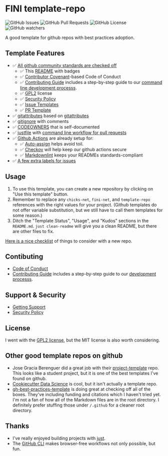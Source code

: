# FINI template-repo

![GitHub Issues](https://img.shields.io/github/issues/fini-net/template-repo)
![GitHub Pull Requests](https://img.shields.io/github/issues-pr/fini-net/template-repo)
![GitHub License](https://img.shields.io/github/license/fini-net/template-repo)
![GitHub watchers](https://img.shields.io/github/watchers/fini-net/template-repo)

A good template for github repos with best practices adoption.

## Template Features

- ✅ [All github community standards are checked off](https://github.com/fini-net/template-repo/community)
  - ✅ This [README](README) with badges
  - ✅ [Contributor Covenant](https://www.contributor-covenant.org)-based Code of Conduct
  - ✅ [Contributing Guide](.github/CONTRIBUTING.md) includes a step-by-step guide to our
    [command line development processs](.github/CONTRIBUTING.md#development-process).
  - ✅ [GPL2](LICENSE) license
  - ✅ [Security Policy](.github/SECURITY.md)
  - ✅ [Issue Templates](.github/ISSUE_TEMPLATE/)
  - ✅ [PR Template](.github/pull_request_template.md)
- ✅ [gitattributes](.gitattributes) based on [gitattributes](https://github.com/gitattributes/gitattributes)
- ✅ [gitignore](.gitignore) with comments
- ✅ [CODEOWNERS](.github/CODEOWNERS) that is self-documented
- ✅ [justfile](justfile) with
  [command line workflow for pull requests](.github/CONTRIBUTING.md#development-process)
- ✅ [Github Actions](.github/workflows) are already setup for:
  - ✅ [Auto-assign](https://github.com/pozil/auto-assign-issue) helps avoid toil.
  - ✅ [Checkov](https://github.com/bridgecrewio/checkov) will help keep our github actions secure
  - ✅ [Markdownlint](https://github.com/DavidAnson/markdownlint-cli2-action) keeps your READMEs standards-compliant
- ✅ [A few extra labels for issues](https://github.com/fini-net/template-repo/labels)

## Usage

1. To use this template, you can create a new repository by clicking on "Use this
  template" button.
1. Remember to replace any `chicks-net`, `fini-net`, and `template-repo` references
  with the right values for your project.  (Github templates do not offer
  variable substitution, but we still have to call them templates for some reason.)
1. Ditch the "Template Status", "Usage", and "Kudos" sections in the `README.md`.
  `just clean-readme` will give you a clean README, but there are other files to fix.

[Here is a nice checklist](https://github.com/jlcanovas/gh-best-practices-template/blob/main/guidelines.md)
of things to consider with a new repo.

## Contibuting

- [Code of Conduct](.github/CODE_OF_CONDUCT.md)
- [Contributing Guide](.github/CONTRIBUTING.md) includes a step-by-step guide to our
  [development processs](.github/CONTRIBUTING.md#development-process).

## Support & Security

- [Getting Support](.github/SUPPORT.md)
- [Security Policy](.github/SECURITY.md)

## License

I went with the [GPL2 license](LICENSE), but the MIT license is also worth considering.

## Other good template repos on github

- Jose Gracia Berenguer did a great job with their
  [project-template](https://github.com/Josee9988/project-template)
  repo.  This looks like a student project, but it is one of the best
  templates I've found on github.
- [Cookiecutter Data Science](https://github.com/drivendataorg/cookiecutter-data-science)
  is cool, but it isn't actually a template repo.
- [gh-best-practices-template](https://github.com/jlcanovas/gh-best-practices-template)
  is doing great at checking off all of the boxes.  They've including funding and citations
  which I haven't tried yet.  I'm not a fan of how all of the Markdown files are in the
  root directory.  I definitely prefer stuffing those under `/.github` for a cleaner
  root directory.

## Thanks

- I've really enjoyed building projects with [just](https://just.systems/man/en/).
- The [GitHub CLI](https://cli.github.com/) makes browser-free workflows not only
  possible, but fun.
